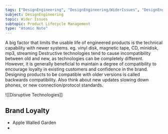 ```yaml
---
tags: ["DesignEngineering", "DesignEngineering/WiderIssues", "DesignEngineering/WiderIssues/ProductLifecycleManagement"]
subject: DesignEngineering
topic: Wider Issues
subtopic: Product Lifecycle Management
type: "Atomic Note"
---
```


A big factor that limits the usable life of engineered products is the technical capability with newer systems.  eg. vinyl disk, magnetic tape, CD, minidisk, mp3, streaming
Destructive technologies tend to cause incompatibility between old and new, as technologies can be completely different.
However, it is generally beneficial to maintain a degree of compatibility to encourage loyalty in existing customers and confidence in the brand.
Designing products to be compatible with older versions is called backwards compatibility.
Also think about new updates slowing down phones, or new connection/protocol standards.

![[Disruptive Technologies]]

## Brand Loyalty
 - Apple Walled Garden
 - 